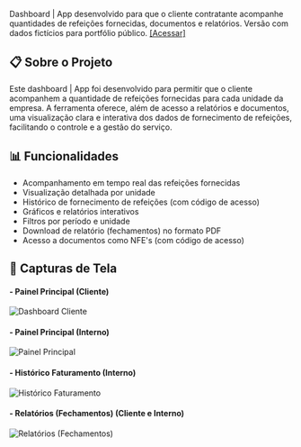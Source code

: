 Dashboard | App desenvolvido para que o cliente contratante acompanhe quantidades de refeições fornecidas, documentos e relatórios. Versão com dados fictícios para portfólio público. [[Acessar]](https://mh-grupotamburi.streamlit.app/)



## 📋 Sobre o Projeto

Este dashboard | App foi desenvolvido para permitir que o cliente acompanhem a quantidade de refeições fornecidas para cada unidade da empresa. A ferramenta oferece, além de acesso a relatórios e documentos, uma visualização clara e interativa dos dados de fornecimento de refeições, facilitando o controle e a gestão do serviço. 

## 📊 Funcionalidades

- Acompanhamento em tempo real das refeições fornecidas
- Visualização detalhada por unidade
- Histórico de fornecimento de refeições (com código de acesso)
- Gráficos e relatórios interativos
- Filtros por período e unidade
- Download de relatório (fechamentos) no formato PDF
- Acesso a documentos como NFE's (com código de acesso)


## 📸 Capturas de Tela

#### - Painel Principal (Cliente)
![Dashboard Cliente](docs/elisa-agro-03.png)

#### - Painel Principal (Interno)
![Painel Principal](docs/elisa-agro-01.png)

#### - Histórico Faturamento (Interno)
![Histórico Faturamento](docs/elisa-agro-04.png)

#### - Relatórios (Fechamentos) (Cliente e Interno)
![Relatórios (Fechamentos)](docs/elisa-agro-02.png)


